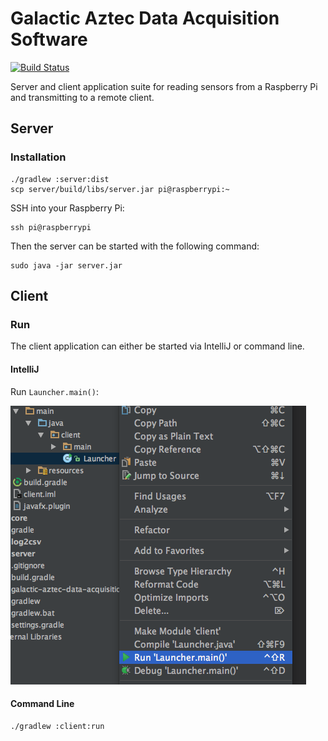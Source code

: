 # Galactic Aztec Data Acquisition Software
[![Build Status](https://travis-ci.org/twyatt/galactic-aztec-data-acquisition.svg?branch=master)](https://travis-ci.org/twyatt/galactic-aztec-data-acquisition)

Server and client application suite for reading sensors from a Raspberry Pi and transmitting to a remote client.

## Server
### Installation
```
./gradlew :server:dist
scp server/build/libs/server.jar pi@raspberrypi:~
```

SSH into your Raspberry Pi:
```
ssh pi@raspberrypi
```

Then the server can be started with the following command:
```
sudo java -jar server.jar
```

## Client
### Run

The client application can either be started via IntelliJ or command line.

#### IntelliJ
Run `Launcher.main()`:

![Run Launcher](artwork/client_launch.png?raw=true)

#### Command Line
```
./gradlew :client:run
```
